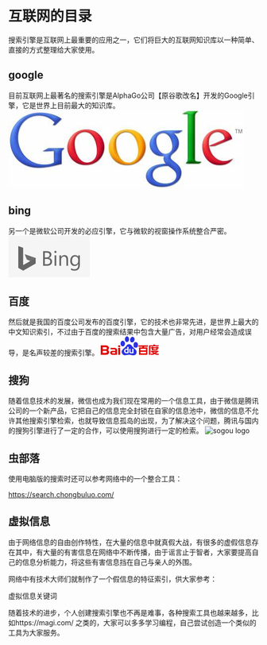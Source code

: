 # 互联网的目录

搜索引擎是互联网上最重要的应用之一，它们将巨大的互联网知识库以一种简单、直接的方式整理给大家使用。

## google

目前互联网上最著名的搜索引擎是AlphaGo公司【原谷歌改名】开发的Google引擎，它是世界上目前最大的知识库。
![google logo](./img/google.jpg)

## bing

另一个是微软公司开发的必应引擎，它与微软的视窗操作系统整合严密。
![bing logg](./img/bing.png)

## 百度

然后就是我国的百度公司发布的百度引擎，它的技术也非常先进，是世界上最大的中文知识索引，不过由于百度的搜索结果中包含大量广告，对用户经常会造成误导，是名声较差的搜索引擎。
![badu logo](./img/baidu.gif)
 
## 搜狗

随着信息技术的发展，微信也成为我们现在常用的一个信息工具，由于微信是腾讯公司的一个新产品，它把自己的信息完全封锁在自家的信息池中，微信的信息不允许其他搜索引擎检索，也就导致信息孤岛的出现，为了解决这个问题，腾讯与国内的搜狗引擎进行了一定的合作，可以使用搜狗进行一定的检索。
![sogou logo](.img/sogou.png)

## 虫部落

使用电脑版的搜索时还可以参考网络中的一个整合工具：

https://search.chongbuluo.com/

 
## 虚拟信息

由于网络信息的自由创作特性，在大量的信息中就真假大战，有很多的虚假信息存在其中，有大量的有害信息在网络中不断传播，由于谣言止于智者，大家要提高自己的信息分析能力，将这些有害信息挡在自己与亲人的外围。

网络中有技术大师们就制作了一个假信息的特征索引，供大家参考：

虚拟信息关键词

 

随着技术的进步，个人创建搜索引擎也不再是难事，各种搜索工具也越来越多，比如https://magi.com/ 之类的，大家可以多多学习编程，自己尝试创造一个类似的工具为大家服务。